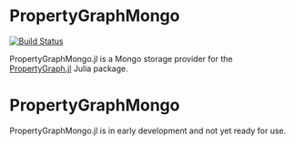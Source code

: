 # PropertyGraphMongo

[![Build Status](https://travis-ci.org/PhillP/PropertyGraphMongo.jl.svg?branch=master)](https://travis-ci.org/PhillP/PropertyGraphMongo.jl)

PropertyGraphMongo.jl is a Mongo storage provider for the [PropertyGraph.jl](https://github.com/PhillP/PropertyGraph.jl) Julia package.

# PropertyGraphMongo

PropertyGraphMongo.jl is in early development and not yet ready for use.
